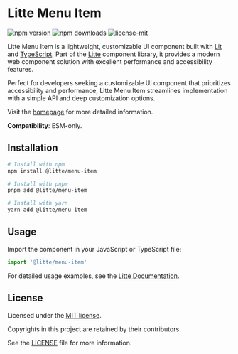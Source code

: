 # Litte Menu Item

[![npm version](https://img.shields.io/npm/v/@litte/menu-item)](https://www.npmjs.com/package/@litte/menu-item)
[![npm downloads](https://img.shields.io/npm/dm/@litte/menu-item)](https://www.npmjs.com/package/@litte/menu-item)
[![license-mit](https://img.shields.io/badge/License-MIT-greens.svg)][license-mit]

Litte Menu Item is a lightweight, customizable UI component built with [Lit][lit]
and [TypeScript][typescript]. Part of the [Litte][litte-homepage] component library,
it provides a modern web component solution with excellent performance and
accessibility features.

Perfect for developers seeking a customizable UI component that prioritizes accessibility and performance,
Litte Menu Item streamlines implementation with a simple API and deep customization options.

Visit the [homepage][litte-homepage] for more detailed information.

**Compatibility**: ESM-only.

## Installation

```sh
# Install with npm
npm install @litte/menu-item

# Install with pnpm
pnpm add @litte/menu-item

# Install with yarn
yarn add @litte/menu-item
```

## Usage

Import the component in your JavaScript or TypeScript file:

```ts
import '@litte/menu-item'
```

For detailed usage examples, see the [Litte Documentation](https://litte.dev/docs).

## License

Licensed under the [MIT license][license-mit].

Copyrights in this project are retained by their contributors.

See the [LICENSE][license-mit] file for more information.

[litte-homepage]: https://litte.dev
[license-mit]: https://github.com/riipandi/litte/blob/main/LICENSE
[typescript]: https://www.typescriptlang.org
[lit]: https://lit.dev
